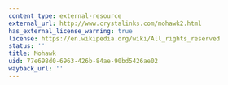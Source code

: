```yaml
---
content_type: external-resource
external_url: http://www.crystalinks.com/mohawk2.html
has_external_license_warning: true
license: https://en.wikipedia.org/wiki/All_rights_reserved
status: ''
title: Mohawk
uid: 77e698d0-6963-426b-84ae-90bd5426ae02
wayback_url: ''
---
```


